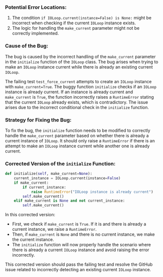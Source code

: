 ### Potential Error Locations:
1. The condition `if IOLoop.current(instance=False) is None:` might be incorrect when checking if the current `IOLoop` instance exists.
2. The logic for handling the `make_current` parameter might not be correctly implemented.

### Cause of the Bug:
The bug is caused by the incorrect handling of the `make_current` parameter in the `initialize` function of the `IOLoop` class. The bug arises when trying to make an `IOLoop` instance current while there is already an existing current `IOLoop`.

The failing test `test_force_current` attempts to create an `IOLoop` instance with `make_current=True`. The buggy function `initialize` checks if an `IOLoop` instance is already current. If an instance is already current and `make_current` is `True`, the function incorrectly raises a `RuntimeError` stating that the current `IOLoop` already exists, which is contradictory. The issue arises due to the incorrect conditional check in the `initialize` function.

### Strategy for Fixing the Bug:
To fix the bug, the `initialize` function needs to be modified to correctly handle the `make_current` parameter based on whether there is already a current instance of `IOLoop`. It should only raise a `RuntimeError` if there is an attempt to make an `IOLoop` instance current while another one is already current.

### Corrected Version of the `initialize` Function:
```python
def initialize(self, make_current=None):
    current_instance = IOLoop.current(instance=False)
    if make_current:
        if current_instance:
            raise RuntimeError("IOLoop instance is already current")
        self.make_current()
    elif make_current is None and not current_instance:
        self.make_current()
```

In this corrected version:
- First, we check if `make_current` is `True`. If it is and there is already a current instance, we raise a `RuntimeError`.
- Then, if `make_current` is `None` and there is no current instance, we make the current instance.
- The `initialize` function will now properly handle the scenario where there is already a current `IOLoop` instance and avoid raising the error incorrectly.

This corrected version should pass the failing test and resolve the GitHub issue related to incorrectly detecting an existing current `IOLoop` instance.